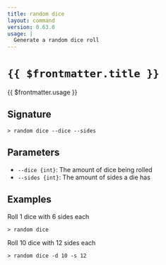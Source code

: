 ```yaml
---
title: random dice
layout: command
version: 0.63.0
usage: |
  Generate a random dice roll
---
```


# `{{ $frontmatter.title }}`

<div style='white-space: pre-wrap;'>{{ $frontmatter.usage }}</div>

## Signature

```> random dice --dice --sides```

## Parameters

 -  `--dice {int}`: The amount of dice being rolled
 -  `--sides {int}`: The amount of sides a die has

## Examples

Roll 1 dice with 6 sides each
```shell
> random dice
```

Roll 10 dice with 12 sides each
```shell
> random dice -d 10 -s 12
```
